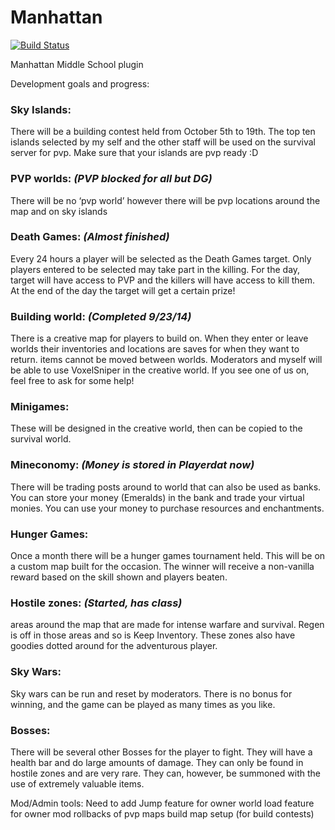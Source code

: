Manhattan
=========

[![Build Status](https://travis-ci.org/DonoA/Manhattan.svg)](https://travis-ci.org/DonoA/Manhattan)

Manhattan Middle School plugin

Development goals and progress:


### Sky Islands:
There will be a building contest held from October 5th to 19th. The top ten islands selected by my self and the other staff will be used on the survival server for pvp. Make sure that your islands are pvp ready :D

### PVP worlds: _(PVP blocked for all but DG)_
There will be no ‘pvp world’ however there will be pvp locations around the map and on sky islands

### Death Games: _(Almost finished)_
Every 24 hours a player will be selected as the Death Games target. Only players entered to be selected may take part in the killing. For the day, target will have access to PVP and the killers will have access to kill them. At the end of the day the target will get a certain prize!

### Building world: _(Completed 9/23/14)_
There is a creative map for players to build on. When they enter or leave worlds their inventories and locations are saves for when they want to return. items cannot be moved between worlds. Moderators and myself will be able to use VoxelSniper in the creative world. If you see one of us on, feel free to ask for some help!

### Minigames: 
These will be designed in the creative world, then can be copied to the survival world.

### Mineconomy: _(Money is stored in Playerdat now)_
There will be trading posts around to world that can also be used as banks. You can store your money (Emeralds) in the bank and trade your virtual monies. You can use your money to purchase resources and enchantments.

### Hunger Games:
Once a month there will be a hunger games tournament held. This will be on a custom map built for the occasion. The winner will receive a non-vanilla reward based on the skill shown and players beaten.

### Hostile zones: _(Started, has class)_
areas around the map that are made for intense warfare and survival. Regen is off in those areas and so is Keep Inventory. These zones also have goodies dotted around for the adventurous player.

### Sky Wars:
Sky wars can be run and reset by moderators. There is no bonus for winning, and the game can be played as many times as you like.

### Bosses:
There will be several other Bosses for the player to fight. They will have a health bar and do large amounts of damage. They can only be found in hostile zones and are very rare. They can, however, be summoned with the use of extremely valuable items. 


Mod/Admin tools:
Need to add Jump feature for owner
world load feature for owner
mod rollbacks of pvp maps
build map setup (for build contests)

